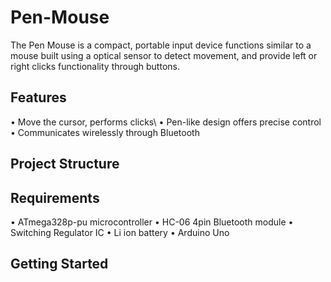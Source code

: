 # Pen-Mouse
The Pen Mouse is a compact, portable input device functions similar to a mouse built using a optical sensor to detect movement, and provide left or right clicks functionality through buttons.
## Features
• Move the cursor, performs clicks\\
• Pen-like design offers precise control
• Communicates wirelessly through Bluetooth
## Project Structure
## Requirements
• ATmega328p-pu microcontroller
• HC-06 4pin Bluetooth module
• Switching Regulator IC
• Li ion battery
• Arduino Uno
## Getting Started
